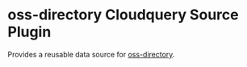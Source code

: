 # oss-directory Cloudquery Source Plugin

Provides a reusable data source for
[oss-directory](https://github.com/opensource-observer/oss-directory).
